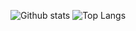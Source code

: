 
![Github stats](https://github-readme-stats.vercel.app/api?username=arddnz&theme=radical&show_icons=true&count_private=true) ![Top Langs](https://github-readme-stats.vercel.app/api/top-langs/?username=arddnz&layout=compact&theme=dark)
